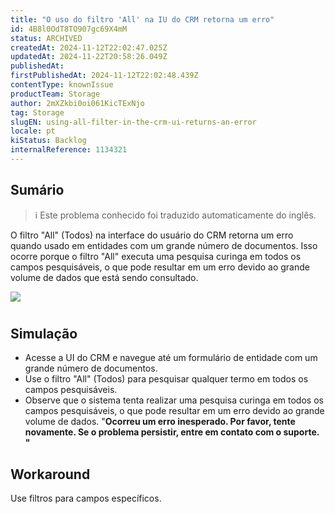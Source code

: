 ```yaml
---
title: "O uso do filtro 'All' na IU do CRM retorna um erro"
id: 4B8l0OdT8TO907gc69X4mM
status: ARCHIVED
createdAt: 2024-11-12T22:02:47.025Z
updatedAt: 2024-11-22T20:58:26.049Z
publishedAt: 
firstPublishedAt: 2024-11-12T22:02:48.439Z
contentType: knownIssue
productTeam: Storage
author: 2mXZkbi0oi061KicTExNjo
tag: Storage
slugEN: using-all-filter-in-the-crm-ui-returns-an-error
locale: pt
kiStatus: Backlog
internalReference: 1134321
---
```


## Sumário

>ℹ️ Este problema conhecido foi traduzido automaticamente do inglês.


O filtro "All" (Todos) na interface do usuário do CRM retorna um erro quando usado em entidades com um grande número de documentos. Isso ocorre porque o filtro "All" executa uma pesquisa curinga em todos os campos pesquisáveis, o que pode resultar em um erro devido ao grande volume de dados que está sendo consultado.

 ![](https://raw.githubusercontent.com/vtexdocs/known-issues/refs/heads/main/docs/pt/known-issues/Storage/o-uso-do-filtro-all-na-iu-do-crm-retorna-um-erro_1.png)

#

## Simulação



- Acesse a UI do CRM e navegue até um formulário de entidade com um grande número de documentos.
- Use o filtro "All" (Todos) para pesquisar qualquer termo em todos os campos pesquisáveis.
- Observe que o sistema tenta realizar uma pesquisa curinga em todos os campos pesquisáveis, o que pode resultar em um erro devido ao grande volume de dados.
"**Ocorreu um erro inesperado. Por favor, tente novamente. Se o problema persistir, entre em contato com o suporte. "**



## Workaround


Use filtros para campos específicos.

